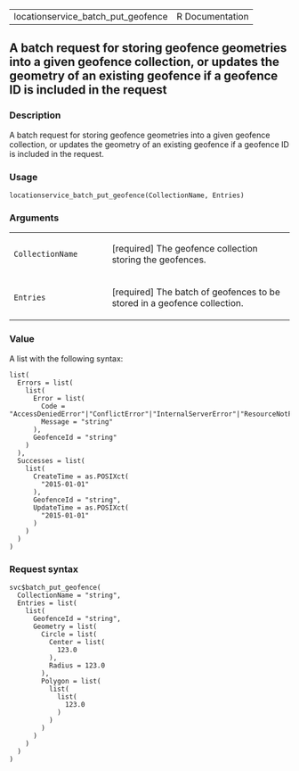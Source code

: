<table style="width: 100%;">
<tbody>
<tr class="odd">
<td>locationservice_batch_put_geofence</td>
<td style="text-align: right;">R Documentation</td>
</tr>
</tbody>
</table>

## A batch request for storing geofence geometries into a given geofence collection, or updates the geometry of an existing geofence if a geofence ID is included in the request

### Description

A batch request for storing geofence geometries into a given geofence
collection, or updates the geometry of an existing geofence if a
geofence ID is included in the request.

### Usage

    locationservice_batch_put_geofence(CollectionName, Entries)

### Arguments

<table>
<colgroup>
<col style="width: 35%" />
<col style="width: 65%" />
</colgroup>
<tbody>
<tr class="odd">
<td><code
id="locationservice_batch_put_geofence_:_CollectionName">CollectionName</code></td>
<td><p>[required] The geofence collection storing the
geofences.</p></td>
</tr>
<tr class="even">
<td><code
id="locationservice_batch_put_geofence_:_Entries">Entries</code></td>
<td><p>[required] The batch of geofences to be stored in a geofence
collection.</p></td>
</tr>
</tbody>
</table>

### Value

A list with the following syntax:

    list(
      Errors = list(
        list(
          Error = list(
            Code = "AccessDeniedError"|"ConflictError"|"InternalServerError"|"ResourceNotFoundError"|"ThrottlingError"|"ValidationError",
            Message = "string"
          ),
          GeofenceId = "string"
        )
      ),
      Successes = list(
        list(
          CreateTime = as.POSIXct(
            "2015-01-01"
          ),
          GeofenceId = "string",
          UpdateTime = as.POSIXct(
            "2015-01-01"
          )
        )
      )
    )

### Request syntax

    svc$batch_put_geofence(
      CollectionName = "string",
      Entries = list(
        list(
          GeofenceId = "string",
          Geometry = list(
            Circle = list(
              Center = list(
                123.0
              ),
              Radius = 123.0
            ),
            Polygon = list(
              list(
                list(
                  123.0
                )
              )
            )
          )
        )
      )
    )
